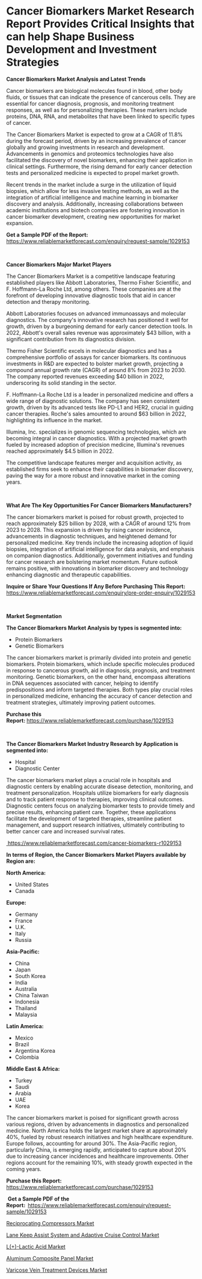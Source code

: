 <p><h1>Cancer Biomarkers Market Research Report Provides Critical Insights that can help Shape Business Development and Investment Strategies</h1></p><p><strong>Cancer Biomarkers Market Analysis and Latest Trends</strong></p>
<p><p>Cancer biomarkers are biological molecules found in blood, other body fluids, or tissues that can indicate the presence of cancerous cells. They are essential for cancer diagnosis, prognosis, and monitoring treatment responses, as well as for personalizing therapies. These markers include proteins, DNA, RNA, and metabolites that have been linked to specific types of cancer.</p><p>The Cancer Biomarkers Market is expected to grow at a CAGR of 11.8% during the forecast period, driven by an increasing prevalence of cancer globally and growing investments in research and development. Advancements in genomics and proteomics technologies have also facilitated the discovery of novel biomarkers, enhancing their application in clinical settings. Furthermore, the rising demand for early cancer detection tests and personalized medicine is expected to propel market growth.</p><p>Recent trends in the market include a surge in the utilization of liquid biopsies, which allow for less invasive testing methods, as well as the integration of artificial intelligence and machine learning in biomarker discovery and analysis. Additionally, increasing collaborations between academic institutions and biotech companies are fostering innovation in cancer biomarker development, creating new opportunities for market expansion.</p></p>
<p><strong>Get a Sample PDF of the Report:&nbsp;</strong> <a href="https://www.reliablemarketforecast.com/enquiry/request-sample/1029153?utm_campaign=1110&utm_medium=2&utm_source=Github&utm_content=ia&utm_term=21032025&utm_id=cancer-biomarkers">https://www.reliablemarketforecast.com/enquiry/request-sample/1029153</a></p>
<p>&nbsp;</p>
<p><strong>Cancer Biomarkers Major Market Players</strong></p>
<p><p>The Cancer Biomarkers Market is a competitive landscape featuring established players like Abbott Laboratories, Thermo Fisher Scientific, and F. Hoffmann-La Roche Ltd, among others. These companies are at the forefront of developing innovative diagnostic tools that aid in cancer detection and therapy monitoring.</p><p>Abbott Laboratories focuses on advanced immunoassays and molecular diagnostics. The company's innovative research has positioned it well for growth, driven by a burgeoning demand for early cancer detection tools. In 2022, Abbott's overall sales revenue was approximately $43 billion, with a significant contribution from its diagnostics division.</p><p>Thermo Fisher Scientific excels in molecular diagnostics and has a comprehensive portfolio of assays for cancer biomarkers. Its continuous investments in R&D are expected to bolster market growth, projecting a compound annual growth rate (CAGR) of around 8% from 2023 to 2030. The company reported revenues exceeding $40 billion in 2022, underscoring its solid standing in the sector.</p><p>F. Hoffmann-La Roche Ltd is a leader in personalized medicine and offers a wide range of diagnostic solutions. The company has seen consistent growth, driven by its advanced tests like PD-L1 and HER2, crucial in guiding cancer therapies. Roche's sales amounted to around $63 billion in 2022, highlighting its influence in the market.</p><p>Illumina, Inc. specializes in genomic sequencing technologies, which are becoming integral in cancer diagnostics. With a projected market growth fueled by increased adoption of precision medicine, Illumina's revenues reached approximately $4.5 billion in 2022.</p><p>The competitive landscape features merger and acquisition activity, as established firms seek to enhance their capabilities in biomarker discovery, paving the way for a more robust and innovative market in the coming years.</p></p>
<p>&nbsp;</p>
<p><strong>What Are The Key Opportunities For Cancer Biomarkers Manufacturers?</strong></p>
<p><p>The cancer biomarkers market is poised for robust growth, projected to reach approximately $25 billion by 2028, with a CAGR of around 12% from 2023 to 2028. This expansion is driven by rising cancer incidence, advancements in diagnostic techniques, and heightened demand for personalized medicine. Key trends include the increasing adoption of liquid biopsies, integration of artificial intelligence for data analysis, and emphasis on companion diagnostics. Additionally, government initiatives and funding for cancer research are bolstering market momentum. Future outlook remains positive, with innovations in biomarker discovery and technology enhancing diagnostic and therapeutic capabilities.</p></p>
<p><strong>Inquire or Share Your Questions If Any Before Purchasing This Report:</strong> <a href="https://www.reliablemarketforecast.com/enquiry/pre-order-enquiry/1029153?utm_campaign=1110&utm_medium=2&utm_source=Github&utm_content=ia&utm_term=21032025&utm_id=cancer-biomarkers">https://www.reliablemarketforecast.com/enquiry/pre-order-enquiry/1029153</a></p>
<p>&nbsp;</p>
<p><strong>Market Segmentation</strong></p>
<p><strong>The Cancer Biomarkers Market Analysis by types is segmented into:</strong></p>
<p><ul><li>Protein Biomarkers</li><li>Genetic Biomarkers</li></ul></p>
<p><p>The cancer biomarkers market is primarily divided into protein and genetic biomarkers. Protein biomarkers, which include specific molecules produced in response to cancerous growth, aid in diagnosis, prognosis, and treatment monitoring. Genetic biomarkers, on the other hand, encompass alterations in DNA sequences associated with cancer, helping to identify predispositions and inform targeted therapies. Both types play crucial roles in personalized medicine, enhancing the accuracy of cancer detection and treatment strategies, ultimately improving patient outcomes.</p></p>
<p><strong>Purchase this Report:&nbsp;</strong><a href="https://www.reliablemarketforecast.com/purchase/1029153?utm_campaign=1110&utm_medium=2&utm_source=Github&utm_content=ia&utm_term=21032025&utm_id=cancer-biomarkers">https://www.reliablemarketforecast.com/purchase/1029153</a></p>
<p>&nbsp;</p>
<p><strong>The Cancer Biomarkers Market Industry Research by Application is segmented into:</strong></p>
<p><ul><li>Hospital</li><li>Diagnostic Center</li></ul></p>
<p><p>The cancer biomarkers market plays a crucial role in hospitals and diagnostic centers by enabling accurate disease detection, monitoring, and treatment personalization. Hospitals utilize biomarkers for early diagnosis and to track patient response to therapies, improving clinical outcomes. Diagnostic centers focus on analyzing biomarker tests to provide timely and precise results, enhancing patient care. Together, these applications facilitate the development of targeted therapies, streamline patient management, and support research initiatives, ultimately contributing to better cancer care and increased survival rates.</p></p>
<p><a href="https://www.reliablemarketforecast.com/cancer-biomarkers-r1029153?utm_campaign=1110&utm_medium=2&utm_source=Github&utm_content=ia&utm_term=21032025&utm_id=cancer-biomarkers">&nbsp;https://www.reliablemarketforecast.com/cancer-biomarkers-r1029153</a></p>
<p><strong>In terms of Region, the Cancer Biomarkers Market Players available by Region are:</strong></p>
<p>
    <p> <strong> North America: </strong>
        <ul>
            <li>United States</li>
            <li>Canada</li>
        </ul>
        </p> 
    <p> <strong> Europe: </strong>
        <ul>
            <li>Germany</li>
            <li>France</li>
            <li>U.K.</li>
            <li>Italy</li>
            <li>Russia</li>
        </ul>
        </p> 
    <p> <strong> Asia-Pacific: </strong>
        <ul>
            <li>China</li>
            <li>Japan</li>
            <li>South Korea</li>
            <li>India</li>
            <li>Australia</li>
            <li>China Taiwan</li>
            <li>Indonesia</li>
            <li>Thailand</li>
            <li>Malaysia</li>
        </ul>
        </p> 
    <p> <strong> Latin America: </strong>
        <ul>
            <li>Mexico</li>
            <li>Brazil</li>
            <li>Argentina Korea</li>
            <li>Colombia</li>
        </ul>
        </p> 
    <p> <strong> Middle East & Africa: </strong>
        <ul>
            <li>Turkey</li>
            <li>Saudi</li>
            <li>Arabia</li>
            <li>UAE</li>
            <li>Korea</li>
        </ul>
    </p>
    </p>
<p><p>The cancer biomarkers market is poised for significant growth across various regions, driven by advancements in diagnostics and personalized medicine. North America holds the largest market share at approximately 40%, fueled by robust research initiatives and high healthcare expenditure. Europe follows, accounting for around 30%. The Asia-Pacific region, particularly China, is emerging rapidly, anticipated to capture about 20% due to increasing cancer incidences and healthcare improvements. Other regions account for the remaining 10%, with steady growth expected in the coming years.</p></p>
<p><strong>Purchase this Report: </strong><a href="https://www.reliablemarketforecast.com/purchase/1029153?utm_campaign=1110&utm_medium=2&utm_source=Github&utm_content=ia&utm_term=21032025&utm_id=cancer-biomarkers">https://www.reliablemarketforecast.com/purchase/1029153</a></p>
<p>&nbsp;<strong>Get a Sample PDF of the Report:&nbsp;&nbsp;</strong><a href="https://www.reliablemarketforecast.com/enquiry/request-sample/1029153?utm_campaign=1110&utm_medium=2&utm_source=Github&utm_content=ia&utm_term=21032025&utm_id=cancer-biomarkers">https://www.reliablemarketforecast.com/enquiry/request-sample/1029153</a></p>
<p><strong></strong></p>
<p><p><a href="https://github.com/shapurforouz/Market-Research-Report-List-1/blob/main/reciprocating-compressors-market.md?utm_campaign=1110&utm_medium=2&utm_source=Github&utm_content=ia&utm_term=21032025&utm_id=cancer-biomarkers">Reciprocating Compressors Market</a></p><p><a href="https://github.com/klinzenisaa/Market-Research-Report-List-1/blob/main/lane-keep-assist-system-and-adaptive-cruise-control-market.md?utm_campaign=1110&utm_medium=2&utm_source=Github&utm_content=ia&utm_term=21032025&utm_id=cancer-biomarkers">Lane Keep Assist System and Adaptive Cruise Control Market</a></p><p><a href="https://github.com/siriyagayo/Market-Research-Report-List-1/blob/main/l-lactic-acid-market.md?utm_campaign=1110&utm_medium=2&utm_source=Github&utm_content=ia&utm_term=21032025&utm_id=cancer-biomarkers">L(+)-Lactic Acid Market</a></p><p><a href="https://github.com/jemalapoilly/Market-Research-Report-List-1/blob/main/aluminum-composite-panel-market.md?utm_campaign=1110&utm_medium=2&utm_source=Github&utm_content=ia&utm_term=21032025&utm_id=cancer-biomarkers">Aluminum Composite Panel Market</a></p><p><a href="https://github.com/oatisorenscl/Market-Research-Report-List-1/blob/main/varicose-vein-treatment-devices-market.md?utm_campaign=1110&utm_medium=2&utm_source=Github&utm_content=ia&utm_term=21032025&utm_id=cancer-biomarkers">Varicose Vein Treatment Devices Market</a></p></p>